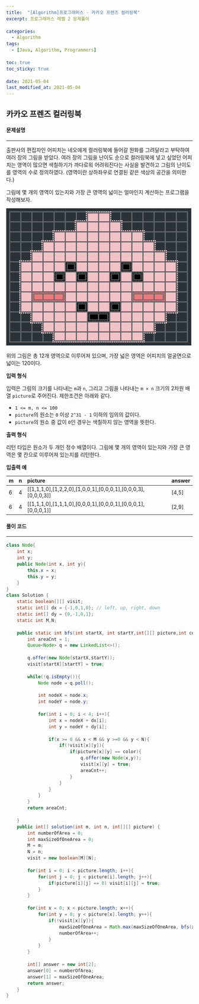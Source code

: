 ```yaml
---
title:  "[Algorithm]프로그래머스 - 카카오 프렌즈 컬러링북"
excerpt: 프로그래머스 레벨 2 문제풀이

categories:
  - Algorithm
tags:
  - [Java, Algorithm, Programmers]

toc: true
toc_sticky: true
 
date: 2021-05-04
last_modified_at: 2021-05-04
---
```

## 카카오 프렌즈 컬러링북
#### 문제설명
---

출판사의 편집자인 어피치는 네오에게 컬러링북에 들어갈 원화를 그려달라고 부탁하여 여러 장의 그림을 받았다. 여러 장의 그림을 난이도 순으로 컬러링북에 넣고 싶었던 어피치는 영역이 많으면 색칠하기가 까다로워 어려워진다는 사실을 발견하고 그림의 난이도를 영역의 수로 정의하였다. (영역이란 상하좌우로 연결된 같은 색상의 공간을 의미한다.)<br>

그림에 몇 개의 영역이 있는지와 가장 큰 영역의 넓이는 얼마인지 계산하는 프로그램을 작성해보자.

![](https://github.com/edw216/edw216.github.io/blob/master/assets/images/algorithm10/apeach.png?raw=true)

위의 그림은 총 12개 영역으로 이루어져 있으며, 가장 넓은 영역은 어피치의 얼굴면으로 넓이는 120이다.

**입력 형식**

입력은 그림의 크기를 나타내는 `m`과 `n`, 그리고 그림을 나타내는 `m × n` 크기의 2차원 배열 `picture`로 주어진다. 제한조건은 아래와 같다.

- `1 <= m, n <= 100`
- `picture`의 원소는 `0` 이상 `2^31 - 1` 이하의 임의의 값이다.
- `picture`의 원소 중 값이 `0`인 경우는 색칠하지 않는 영역을 뜻한다.


**출력 형식**

리턴 타입은 원소가 두 개인 정수 배열이다. 그림에 몇 개의 영역이 있는지와 가장 큰 영역은 몇 칸으로 이루어져 있는지를 리턴한다.

**입출력 예**<br>

|m  |n  |picture                                                      |answer|
|:--|:--|:------------------------------------------------------------|:-----|
|6  |4  |[[1,1,1,0],[1,2,2,0],[1,0,0,1],[0,0,0,1],[0,0,0,3],[0,0,0,3]]|[4,5] |
|6  |4  |[[1,1,1,0],[1,1,1,0],[0,0,0,1],[0,0,0,1],[0,0,0,1],[0,0,0,1]]|[2,9] |



#### 풀이 코드


---
```java
class Node{
    int x;
    int y;
    public Node(int x, int y){
        this.x = x;
        this.y = y;
    }
}
class Solution {
    static boolean[][] visit;
    static int[] dx = {-1,0,1,0}; // left, up, right, down
    static int[] dy = {0,-1,0,1};
    static int M,N;

    public static int bfs(int startX, int startY,int[][] picture,int color){
        int areaCnt = 1;
        Queue<Node> q = new LinkedList<>();

        q.offer(new Node(startX,startY));
        visit[startX][startY] = true;

        while(!q.isEmpty()){
            Node node = q.poll();

            int nodeX = node.x;
            int nodeY = node.y;

            for(int i = 0; i < 4; i++){
                int x = nodeX + dx[i];
                int y = nodeY + dy[i];

                if(x >= 0 && x < M && y >=0 && y < N){
                    if(!visit[x][y]){
                        if(picture[x][y] == color){
                            q.offer(new Node(x,y));
                            visit[x][y] = true;
                            areaCnt++;
                        }
                    }
                }
            }
        }
        return areaCnt;

    }
    public int[] solution(int m, int n, int[][] picture) {
        int numberOfArea = 0;
        int maxSizeOfOneArea = 0;
        M = m;
        N = n;
        visit = new boolean[M][N];

        for(int i = 0; i < picture.length; i++){
            for(int j = 0; j < picture[i].length; j++){
                if(picture[i][j] == 0) visit[i][j] = true;
            }
        }

        for(int x = 0; x < picture.length; x++){
            for(int y = 0; y < picture[x].length; y++){
                if(!visit[x][y]){
                    maxSizeOfOneArea = Math.max(maxSizeOfOneArea, bfs(x,y,picture,picture[x][y]));
                    numberOfArea++;
                }
            }
        }

        int[] answer = new int[2];
        answer[0] = numberOfArea;
        answer[1] = maxSizeOfOneArea;
        return answer;
    }
}

```

